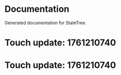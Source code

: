 # Documentation

Generated documentation for StateTree.

# Touch update: 1761210740

# Touch update: 1761210740
